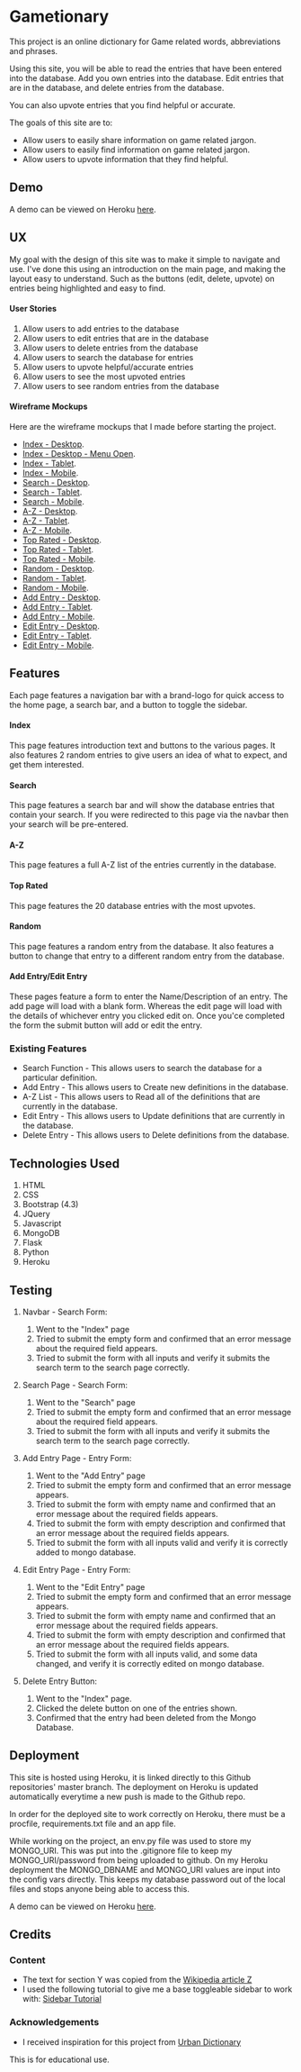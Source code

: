 # Gametionary

This project is an online dictionary for Game related words, abbreviations and phrases.

Using this site, you will be able to read the entries that have been entered into the database.
Add you own entries into the database. Edit entries that are in the database, and delete entries from the database.

You can also upvote entries that you find helpful or accurate.

The goals of this site are to:
- Allow users to easily share information on game related jargon.
- Allow users to easily find information on game related jargon.
- Allow users to upvote information that they find helpful.

## Demo

A demo can be viewed on Heroku [here](hhttps://gametionary.herokuapp.com/).

## UX

My goal with the design of this site was to make it simple to navigate and use.
I've done this using an introduction on the main page, and making the layout easy to understand. Such as the buttons (edit, delete, upvote) on entries being highlighted and easy to find.

#### User Stories

1. Allow users to add entries to the database
2. Allow users to edit entries that are in the database
3. Allow users to delete entries from the database
4. Allow users to search the database for entries
5. Allow users to upvote helpful/accurate entries
6. Allow users to see the most upvoted entries
7. Allow users to see random entries from the database

#### Wireframe Mockups

Here are the wireframe mockups that I made before starting the project.

- [Index - Desktop](wireframes/index-desktop.png).
- [Index - Desktop - Menu Open](wireframes/index-desktop-menuopen.png).
- [Index - Tablet](wireframes/index-tablet.png).
- [Index - Mobile](wireframes/index-mobile.png).
- [Search - Desktop](wireframes/search-desktop.png).
- [Search - Tablet](wireframes/search-tablet.png).
- [Search - Mobile](wireframes/search-mobile.png).
- [A-Z - Desktop](wireframes/a-z-desktop.png).
- [A-Z - Tablet](wireframes/a-z-tablet.png).
- [A-Z - Mobile](wireframes/a-z-mobile.png).
- [Top Rated - Desktop](wireframes/top-rated-desktop.png).
- [Top Rated - Tablet](wireframes/top-rated-tablet.png).
- [Top Rated - Mobile](wireframes/top-rated-mobile.png).
- [Random - Desktop](wireframes/random-desktop.png).
- [Random - Tablet](wireframes/random-tablet.png).
- [Random - Mobile](wireframes/random-mobile.png).
- [Add Entry - Desktop](wireframes/add-entry-desktop.png).
- [Add Entry - Tablet](wireframes/add-entry-tablet.png).
- [Add Entry - Mobile](wireframes/add-entry-mobile.png).
- [Edit Entry - Desktop](wireframes/edit-entry-desktop.png).
- [Edit Entry - Tablet](wireframes/edit-entry-tablet.png).
- [Edit Entry - Mobile](wireframes/edit-entry-mobile.png).

## Features

Each page features a navigation bar with a brand-logo for quick access to the home page, a search bar, and a button to toggle the sidebar.

#### Index

This page features introduction text and buttons to the various pages.
It also features 2 random entries to give users an idea of what to expect, and get them interested.

#### Search

This page features a search bar and will show the database entries that contain your search.
If you were redirected to this page via the navbar then your search will be pre-entered.

#### A-Z

This page features a full A-Z list of the entries currently in the database.

#### Top Rated

This page features the 20 database entries with the most upvotes.

#### Random

This page features a random entry from the database.
It also features a button to change that entry to a different random entry from the database.

#### Add Entry/Edit Entry

These pages feature a form to enter the Name/Description of an entry.
The add page will load with a blank form. Whereas the edit page will load with the details of whichever entry you clicked edit on.
Once you'ce completed the form the submit button will add or edit the entry.

### Existing Features

- Search Function - This allows users to search the database for a particular definition.
- Add Entry - This allows users to Create new definitions in the database.
- A-Z List - This allows users to Read all of the definitions that are currently in the database.
- Edit Entry - This allows users to Update definitions that are currently in the database.
- Delete Entry - This allows users to Delete definitions from the database.

## Technologies Used

1. HTML
2. CSS
3. Bootstrap (4.3)
4. JQuery
5. Javascript
6. MongoDB
7. Flask
8. Python
9. Heroku

## Testing

1. Navbar - Search Form:
    1. Went to the "Index" page
    2. Tried to submit the empty form and confirmed that an error message about the required field appears.
    3. Tried to submit the form with all inputs and verify it submits the search term to the search page correctly.

2. Search Page - Search Form:
    1. Went to the "Search" page
    2. Tried to submit the empty form and confirmed that an error message about the required field appears.
    3. Tried to submit the form with all inputs and verify it submits the search term to the search page correctly.

3. Add Entry Page - Entry Form:
    1. Went to the "Add Entry" page
    2. Tried to submit the empty form and confirmed that an error message appears.
    3. Tried to submit the form with empty name and confirmed that an error message about the required fields appears.
    4. Tried to submit the form with empty description and confirmed that an error message about the required fields appears.
    5. Tried to submit the form with all inputs valid and verify it is correctly added to mongo database.

4. Edit Entry Page - Entry Form:
    1. Went to the "Edit Entry" page
    2. Tried to submit the empty form and confirmed that an error message appears.
    3. Tried to submit the form with empty name and confirmed that an error message about the required fields appears.
    4. Tried to submit the form with empty description and confirmed that an error message about the required fields appears.
    5. Tried to submit the form with all inputs valid, and some data changed, and verify it is correctly edited on mongo database.

5. Delete Entry Button:
    1. Went to the "Index" page.
    2. Clicked the delete button on one of the entries shown.
    3. Confirmed that the entry had been deleted from the Mongo Database.

## Deployment

This site is hosted using Heroku, it is linked directly to this Github repositories' master branch. The deployment on Heroku is updated automatically everytime a new push is made to the Github repo.

In order for the deployed site to work correctly on Heroku, there must be a procfile, requirements.txt file and an app file.

While working on the project, an env.py file was used to store my MONGO_URI. This was put into the .gitignore file to keep my MONGO_URI/password from being uploaded to github.
On my Heroku deployment the MONGO_DBNAME and MONGO_URI values are input into the config vars directly. This keeps my database password out of the local files and stops anyone being able to access this.

A demo can be viewed on Heroku [here](https://gametionary.herokuapp.com/).

## Credits
### Content
- The text for section Y was copied from the [Wikipedia article Z](https://en.wikipedia.org/wiki/Z)
- I used the following tutorial to give me a base toggleable sidebar to work with: [Sidebar Tutorial](https://www.w3schools.com/howto/howto_js_collapse_sidebar.asp)

### Acknowledgements

- I received inspiration for this project from [Urban Dictionary](https://www.urbandictionary.com/)

This is for educational use.
